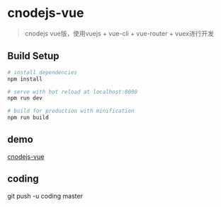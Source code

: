 # cnodejs-vue

> cnodejs vue版，使用vuejs + vue-cli + vue-router + vuex进行开发

## Build Setup

``` bash
# install dependencies
npm install

# serve with hot reload at localhost:8080
npm run dev

# build for production with minification
npm run build

```
## demo
[cnodejs-vue](http://demo.bitibiti.com/cnodejs-vue/)

## coding 
git push -u coding master
